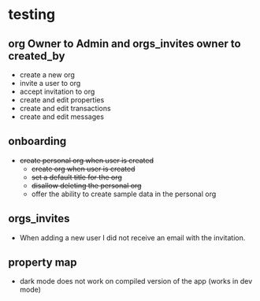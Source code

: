 # testing

## org Owner to Admin and orgs_invites owner to created_by

- create a new org
- invite a user to org
- accept invitation to org
- create and edit properties
- create and edit transactions
- create and edit messages

## onboarding

- <s>create personal org when user is created</s>
  - <s>create org when user is created</s>
  - <s>set a default title for the org</s>
  - <s>disallow deleting the personal org</s>
  - offer the ability to create sample data in the personal org

## orgs_invites

- When adding a new user I did not receive an email with the invitation.

## property map

- dark mode does not work on compiled version of the app (works in dev mode)
